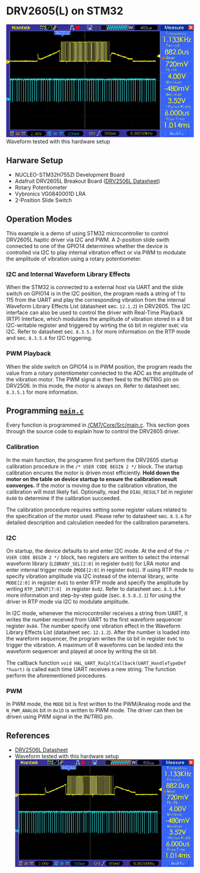 # DRV2605(L) on STM32
![Waveform tested with this hardware setup](waveform.jpg)
Waveform tested with this hardware setup 

## Harware Setup
- NUCLEO-STM32H755ZI Development Board
- Adafruit DRV2605L Breakout Board ([DRV2506L Datasheet](https://www.ti.com/lit/gpn/drv2605l))
- Rotary Potentiometer
- Vybronics VG0840001D LRA
- 2-Position Slide Switch

## Operation Modes
This example is a demo of using STM32 microcontroller to control DRV2605L haptic driver via I2C and PWM. A 2-position slide swith connected to one of the GPIO14 determines whether the device is controlled via I2C to play internal vibration effect or via PWM to modulate the amplitude of vibration using a rotary potentiometer.

### I2C and Internal Waveform Library Effects
When the STM32 is connected to a external host via UART and the slide switch on GPIO14 is in the I2C position, the program reads a string of 1 to 115 from the UART and play the corresponding vibration from the internal Waveform Library Effects List (datasheet sec. `12.1.2`) in DRV2605. The I2C interface can also be used to control the driver with Real-Time Playback (RTP) Interface, which modulates the amplitude of vibration stored in a 8 bit I2C-writable register and triggered by wirting the `GO` bit in register `0x0C` via I2C. Refer to datasheet sec. `8.3.5.3` for more information on the RTP mode and sec. `8.3.5.6` for I2C triggering. 

### PWM Playback
When the slide switch on GPIO14 is in PWM position, the program reads the value from a rotary potentiometer connected to the ADC as the amplitude of the vibration motor. The PWM signal is then feed to the IN/TRIG pin on DRV2506. In this mode, the motor is always on. Refer to datasheet sec. `8.3.5.1` for more information.

## Programming [`main.c`](/CM7/Core/Src/main.c)
Every function is programmed in [/CM7/Core/Src/main.c](/CM7/Core/Src/main.c). This section goes through the source code to explain how to control the DRV2605 driver.

### Calibration
In the main function, the programm first perform the DRV2605 startup calibration procedure in the `/* USER CODE BEGIN 2 */` block. The startup calibration encures the motor is driven most efficiently. **Hold down the motor on the table on device startup to ensure the calibration result converges.** If the motor is moving due to the calibration vibration, the calibration will most likely fail. Optionally, read the `DIAG_RESULT` bit in register `0x00` to determine if the calibration succeeded.

The calibration procedure requires setting some register values related to the specification of the motor used. Please refer to datasheet sec. `8.5.6` for detailed description and calculation needed for the calibration parameters.

### I2C
On startup, the device defaults to and enter I2C mode. At the end of the `/* USER CODE BEGIN 2 */` block, two registers are written to select the internal waveform library (`LIBRARY_SEL[2:0]` in register `0x03`) for LRA motor and enter internal trigger mode (`MODE[2:0]` in register `0x01`). If using RTP mode to specify vibration amplitude via I2C instead of the internal library, write `MODE[2:0]` in register `0x01` to enter RTP mode and specify the amplitude by writing `RTP_INPUT[7:0] ` in register `0x02`. Refer to datasheet sec. `8.5.8` for more information and step-by-step guide (sec. `8.5.8.2.1`) for using the driver in RTP mode via I2C to modulate amplitude.

In I2C mode, whenever the microcontroller receives a string from UART, it writes the number received from UART to the first waveform sequencer register `0x04`. The number specify one vibration effect in the Waveform Library Effects List (datasheet sec. `12.1.2`). After the number is loaded into the wareform sequencer, the program writes the `GO` bit in register `0x0C` to trigger the vibration. A maximum of 8 waveforms can be laoded into the waveform sequencer and played at once by writing the `GO` bit.

The callback function `void HAL_UART_RxCpltCallback(UART_HandleTypeDef *huart)` is called each time UART receives a new string. The function perform the aforementioned procedures.

### PWM
In PWM mode, the `MODE` bit is first written to the PWM/Analog mode and the `N_PWM_ANALOG` bit in `0x1D` is written to PWM mode. The driver can then be driven using PWM signal in the IN/TRIG pin.

## References
- [DRV2506L Datasheet](https://www.ti.com/lit/gpn/drv2605l)
- Waveform tested with this hardware setup ![Waveform tested with this hardware setup](waveform.jpg)
